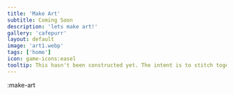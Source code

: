 ```yaml
---
title: 'Make Art'
subtitle: Coming Soon
description: 'lets make art!'
gallery: 'cafepurr'
layout: default
image: 'art1.webp'
tags: ['home']
icon: game-icons:easel
tooltip: This hasn't been constructed yet. The intent is to stitch together our art modeler and show off some of our wildcards, leading up to selling print on demand services. My attempts to monetize aspects of this website have continued to fight my desires to focus on everything else.
---
```


:make-art
